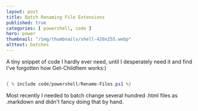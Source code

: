 ```yaml
---
layout: post
title: Batch Renaming File Extensions
published: true 
categories: [ powershell, code ] 
hero: power
thumbnail: "/img/thumbnails/shell-420x255.webp"
alttext: batches
---
```


A tiny snippet of code I hardly ever need, until I desperately need it and find I've forgotten how
Get-ChildItem works:)

```powershell

{ % include code/powershell/Rename-Files.ps1 %}

```

Most recently I needed to batch change several hundred .html files as .markdown and didn't fancy 
doing that by hand. 
